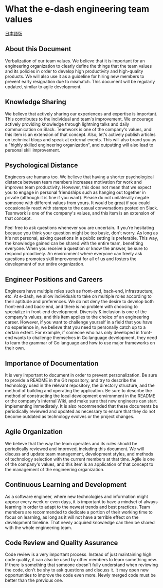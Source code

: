 # What the e-dash engineering team values
[日本語版](https://github.com/edash-product/edash-engineer-team-policy/blob/main/README.md)

## About this Document
Verbalization of our team values. We believe that it is important for an engineering organization to clearly define the things that the team values and its policies in order to develop high productivity and high-quality products. We will also use it as a guideline for hiring new members to prevent early resignation due to mismatch.
This document will be regularly updated, similar to agile development.

## Knowledge Sharing
We believe that actively sharing our experiences and expertise is important. This contributes to the individual and team's improvement. We encourage actively providing knowledge through lightning talks and daily communication on Slack. Teamwork is one of the company's values, and this item is an extension of that concept. Also, let's actively publish articles on technical blogs and speak at external events. This will also brand you as a "highly skilled engineering organization", and outputting will also lead to personal skill improvement.

## Psychological Distance
Engineers are humans too. We believe that having a shorter psychological distance between team members increases motivation for work and improves team productivity. However, this does not mean that we expect you to engage in personal friendships such as hanging out together in private (although it is fine if you want). Please do not unilaterally negate someone with different values from yours. It would be great if you could occasionally react with stamps to the casual conversations posted on Slack. Teamwork is one of the company's values, and this item is an extension of that concept.

Feel free to ask questions whenever you are uncertain. If you're hesitating because you think your question might be too basic, don't worry. As long as it's not personal, asking questions in a public setting is preferable. This way, the knowledge gained can be shared with the entire team, benefiting everyone. When you receive a question or know the answer, be sure to respond proactively. An environment where everyone can freely ask questions promotes skill improvement for all of us and fosters the development of our entire organization.

## Engineer Positions and Careers
Engineers have multiple roles such as front-end, back-end, infrastructure, etc. At e-dash, we allow individuals to take on multiple roles according to their aptitude and preferences. We do not deny the desire to develop both front-end and back-end, and there is no problem with choosing to specialize in front-end development. Diversity & inclusion is one of the company's values, and this item applies to the choice of an engineering career.
However, if you want to challenge yourself in a field that you have no experience in, we believe that you need to personally catch up to a certain extent. For example, if someone who has only developed in front-end wants to challenge themselves in Go language development, they need to learn the grammar of Go language and how to use major frameworks on their own.

## Importance of Documentation
It is very important to document in order to prevent personalization. Be sure to provide a README in the Git repository, and try to describe the technology used in the relevant repository, the directory structure, and the method of building and operating the application. Be sure to describe the method of constructing the local development environment in the README or the company's internal Wiki, and make sure that new engineers can start implementing immediately. It is also recommended that these documents be periodically reviewed and updated as necessary to ensure that they do not become outdated as technology evolves or the project changes.

## Agile Organization
We believe that the way the team operates and its rules should be periodically reviewed and improved, including this document. We will discuss and update team management, development styles, and methods of technology selection with the current members at that time. Agile is one of the company's values, and this item is an application of that concept to the management of the engineering organization.

## Continuous Learning and Development
As a software engineer, where new technologies and information might appear every week or even days, it is important to have a mindset of always learning in order to adapt to the newest trends and best practices. Team members are recommended to dedicate a portion of their working time to focus on learning, as long as it will not have a terrible effect on the development timeline. That newly acquired knowledge can then be shared with the whole engineering team.

## Code Review and Quality Assurance
Code review is a very important process. Instead of just maintaining high code quality, it can also be used by other members to learn something new. If there is something that someone doesn't fully understand when reviewing the code, don't be shy to ask questions and discuss it. It may open new opportunities to improve the code even more. Newly merged code must be better than the previous one.
